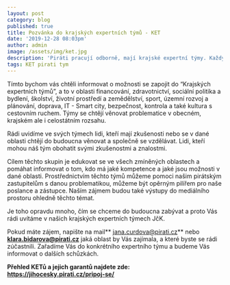 ```yaml
---
layout: post
category: blog
published: true
title: Pozvánka do krajských expertních týmů - KET
date: '2019-12-28 08:03pm'
author: admin
image: /assets/img/ket.jpg
description: 'Piráti pracují odborně, mají krajské expertní týmy. Každý se může zapojit.'
tags: KET pirati tym
---
```

Tímto bychom vás chtěli informovat o možnosti se zapojit do “Krajských expertních týmů”, a to v oblasti financování, zdravotnictví, sociální politika a bydlení, školství, životní prostředí a zemědělství, sport, územní rozvoj a plánování, doprava, IT - Smart city, bezpečnost, kontrola a také kultura s cestovním ruchem. Týmy se chtějí věnovat problematice v obecném, krajském ale i celostátním rozsahu.

Rádi uvidíme ve svých týmech lidi, kteří mají zkušenosti nebo se v dané oblasti chtějí do budoucna věnovat a společně se vzdělávat. Lidi, kteří mohou náš tým obohatit svými zkušenostmi a znalostmi.

Cílem těchto skupin je edukovat se ve všech zmíněných oblastech a pomáhat informovat o tom, kdo má jaké kompetence a jaké jsou možnosti v dané oblasti. Prostřednictvím těchto týmů můžeme pomoci našim pirátským zastupitelům s danou problematikou, můžeme být opěrným pilířem pro naše poslance a zástupce. Naším zájmem budou také výstupy do mediálního prostoru ohledně těchto témat.

Je toho opravdu mnoho, čím se chceme do budoucna zabývat a proto Vás rádi uvítáme v našich krajských expertních týmech JčK.

Pokud máte zájem, napište na mail** jana.curdova@pirati.cz** nebo **klara.bidarova@pirati.cz** jaká oblast by Vás zajímala, a které byste se rádi zúčastnili. Zařadíme Vás do konkrétního expertního týmu a budeme Vás informovat o dalších schůzkách. 

**Přehled KETů a jejich garantů najdete zde: https://jihocesky.pirati.cz/pripoj-se/**
